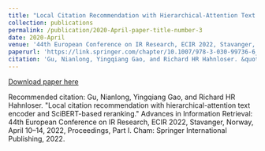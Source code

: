 ```yaml
---
title: "Local Citation Recommendation with Hierarchical-Attention Text Encoder and SciBERT-Based Reranking "
collection: publications
permalink: /publication/2020-April-paper-title-number-3
date: 2020-April
venue: '44th European Conference on IR Research, ECIR 2022, Stavanger, Norway, April 10–14, 2022, Proceedings, Part I'
paperurl: 'https://link.springer.com/chapter/10.1007/978-3-030-99736-6_19'
citation: 'Gu, Nianlong, Yingqiang Gao, and Richard HR Hahnloser. &quot;Local citation recommendation with hierarchical-attention text encoder and SciBERT-based reranking.&quot; Advances in Information Retrieval: 44th European Conference on IR Research, ECIR 2022, Stavanger, Norway, April 10–14, 2022, Proceedings, Part I. Cham: Springer International Publishing, 2022.'
---
```

[Download paper here](https://link.springer.com/chapter/10.1007/978-3-030-99736-6_19)

Recommended citation: Gu, Nianlong, Yingqiang Gao, and Richard HR Hahnloser. "Local citation recommendation with hierarchical-attention text encoder and SciBERT-based reranking." Advances in Information Retrieval: 44th European Conference on IR Research, ECIR 2022, Stavanger, Norway, April 10–14, 2022, Proceedings, Part I. Cham: Springer International Publishing, 2022.